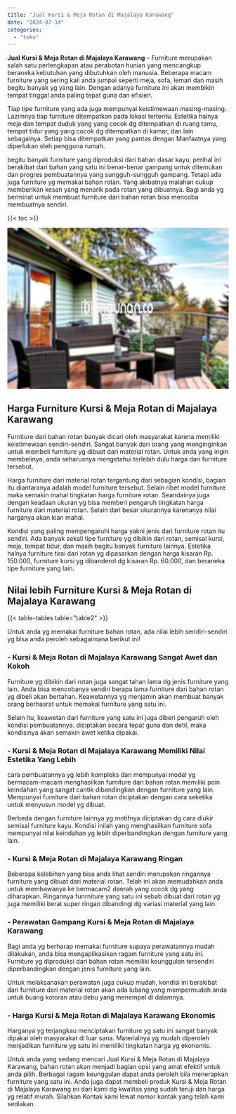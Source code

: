```yaml
---
title: "Jual Kursi & Meja Rotan di Majalaya Karawang"
date: "2024-07-14"
categories: 
  - "toko"
---
```


**Jual Kursi & Meja Rotan di Majalaya Karawang** – Furniture merupakan salah satu perlengkapan atau perabotan hunian yang mencangkup beraneka kebutuhan yang dibutuhkan oleh manusia. Beberapa macam furniture yang sering kali anda jumpai seperti meja, sofa, lemari dan masih begitu banyak yg yang lain. Dengan adanya furniture ini akan membikin tempat tinggal anda paling tepat guna dan efisien.

Tiap tipe furniture yang ada juga mempunyai keistimewaan masing-masing. Lazimnya tiap furniture ditempatkan pada lokasi tertentu. Estetika halnya meja dan tempat duduk yang yang cocok dg ditempatkan di ruang tamu, tempat tidur yang yang cocok dg ditempatkan di kamar, dan lain sebagainya. Setiap bisa ditempatkan yang pantas dengan Manfaatnya yang diperlukan oleh pengguna rumah.

begitu banyak furniture yang diproduksi dari bahan dasar kayu, perihal ini berakibat dari bahan yang satu ini benar-benar gampang untuk ditemukan dan progres pembuatannya yang sungguh-sungguh gampang. Tetapi ada juga furniture yg memakai bahan rotan. Yang akibatnya malahan cukup memberikan kesan yang menarik pada rotan yang dibuatnya. Bagi anda yg berminat untuk membuat furniture dari bahan rotan bisa mencoba membuatnya sendiri.

{{< toc >}}

![Jual Kursi & Meja Rotan di Majalaya Karawang](/images/kursi-meja-rotan-murah35.png)

## Harga Furniture Kursi & Meja Rotan di Majalaya Karawang

Furniture dari bahan rotan banyak dicari oleh masyarakat karena memiliki keistimewaan sendiri-sendiri. Sangat banyak dari orang yang menginginkan untuk membeli furniture yg dibuat dari material rotan. Untuk anda yang ingin membelinya, anda seharusnya mengetahui terlebih dulu harga dari furniture tersebut.

Harga furniture dari material rotan tergantung dari sebagian kondisi, bagian itu diantaranya adalah model furniture tersebut. Selain ribet model furniture maka semakin mahal tingkatan harga furniture rotan. Seandainya juga dengan keadaan ukuran yg bisa memberi pengaruh tingkatan harga furniture dari material rotan. Selain dari besar ukurannya karenanya nilai harganya akan kian mahal.

Kondisi yang paling mempengaruhi harga yakni jenis dari furniture rotan itu sendiri. Ada banyak sekali tipe furniture yg dibikin dari rotan, semisal kursi, meja, tempat tidur, dan masih begitu banyak furniture lainnya. Estetika halnya furniture tirai dari rotan yg dipasarkan dengan harga kisaran Rp. 150.000, furniture kursi yg dibanderol dg kisaran Rp. 60.000, dan beraneka tipe furniture yang lain.

## Nilai lebih Furniture Kursi & Meja Rotan di Majalaya Karawang

{{< table-tables table="table2" >}}

Untuk anda yg memakai furniture bahan rotan, ada nilai lebih sendiri-sendiri yg bisa anda peroleh sebagaimana berikut ini!

### \- Kursi & Meja Rotan di Majalaya Karawang Sangat Awet dan Kokoh

Furniture yg dibikin dari rotan juga sangat tahan lama dg jenis furniture yang lain. Anda bisa mencobanya sendiri berapa lama furniture dari bahan rotan yg dibeli akan bertahan. Keawetannya yg menjamin akan membuat banyak orang berhasrat untuk memakai furniture yang satu ini.

Selain itu, keawetan dari furniture yang satu ini juga diberi pengaruh oleh kondisi pembuatannya. diciptakan secara tepat guna dan detil, maka kondisinya akan semakin awet ketika dipakai.

### \- Kursi & Meja Rotan di Majalaya Karawang Memiliki Nilai Estetika Yang Lebih

cara pembuatannya yg lebih kompleks dan mempunyai model yg bermacam-macam menghasilkan furniture dari bahan rotan memiliki poin keindahan yang sangat cantik dibandingkan dengan furniture yang lain. Mempunyai furniture dari bahan rotan diciptakan dengan cara seketika untuk menyusun model yg dibuat.

Berbeda dengan furniture lainnya yg motifnya diciptakan dg cara diukir semisal furniture kayu. Kondisi inilah yang menghasilkan furniture sofa mempunyai nilai keindahan yg lebih diperbandingkan dengan furniture yang lain.

### \- Kursi & Meja Rotan di Majalaya Karawang Ringan

Beberapa kelebihan yang bisa anda lihat sendiri merupakan ringannya furniture yang dibuat dari material rotan. Telah ini akan memudahkan anda untuk membawanya ke bermacam2 daerah yang cocok dg yang diharapkan. Ringannya funrniture yang satu ini sebab dibuat dari rotan yg juga memiliki berat super ringan dibandingi dg variasi material yang lain.

### \- Perawatan Gampang Kursi & Meja Rotan di Majalaya Karawang

Bagi anda yg berharap memakai furniture supaya perawatannya mudah dilakukan, anda bisa mengaplikasikan ragam furniture yang satu ini. Furniture yg diproduksi dari bahan rotan memiliki keunggulan tersendiri diperbandingkan dengan jenis furniture yang lain.

Untuk melaksanakan perawatan juga cukup mudah, kondisi ini berakibat dari furniture dari material rotan akan ada lubang yang mempermudah anda untuk buang kotoran atau debu yang menempel di dalamnya.

### \- Harga Kursi & Meja Rotan di Majalaya Karawang Ekonomis

Harganya yg terjangkau menciptakan furniture yg satu ini sangat banyak dipakai oleh masyarakat di luar sana. Materialnya yg mudah diperoleh menjadikan furniture yg satu ini memiliki tingkatan harga yg ekonomis.

Untuk anda yang sedang mencari Jual Kursi & Meja Rotan di Majalaya Karawang, bahan rotan akan menjadi bagian opsi yang amat efektif untuk anda pilih. Berbagai ragam keunggulan dapat anda peroleh bila menerapkan furniture yang satu ini. Anda juga dapat membeli produk Kursi & Meja Rotan di Majalaya Karawang ini dari kami dg kwalitas yang sudah teruji dan harga yg relatif murah. Silahkan Kontak kami lewat nomor kontak yang telah kami sediakan.
